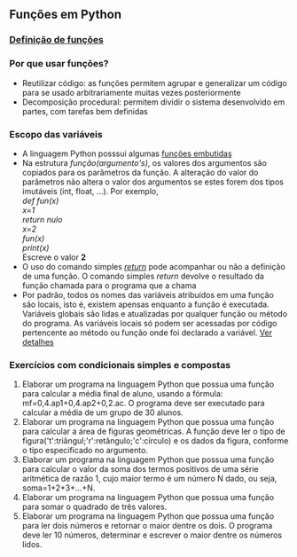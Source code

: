 ## Funções em Python  
### [Definição de funções](https://docs.python.org/pt-br/3/reference/compound_stmts.html#function-definitions)

### Por que usar funções?     
- Reutilizar código: as funções permitem agrupar e generalizar um código para se usado arbitrariamente muitas vezes posteriormente
- Decomposição procedural: permitem dividir o sistema desenvolvido em partes, com tarefas bem definidas

### Escopo das variáveis
- A linguagem Python posssui algumas [funções embutidas](https://docs.python.org/pt-br/3/library/functions.html)
- Na estrutura *função(argumento's)*, os valores dos argumentos são copiados para os parâmetros da função. A alteração do valor do parâmetros não altera o valor dos argumentos se estes forem dos tipos imutáveis (int, float, ...). Por exemplo,  
*def fun(x)  
   x=1  
   return nulo     
x=2    
fun(x)  
print(x)*  
Escreve o valor **2**
- O uso do comando simples [*return*](https://docs.python.org/pt-br/3/reference/simple_stmts.html#the-return-statement) pode acompanhar ou não a definição de uma função. O comando simples *return* devolve o resultado da função chamada para o programa que a chama
- Por padrão, todos os nomes das variáveis atribuídos em uma função são locais, isto é, existem apensas enquanto a função é executada. Variáveis globais são lidas e atualizadas por qualquer função ou método do programa. As variáveis locais só podem ser acessadas por código pertencente ao método ou função onde foi declarado a variável. [Ver detalhes](prog_aulas/prog_funcoes_escopo.md)

### Exercícios com condicionais simples e compostas  
1. Elaborar um programa na linguagem Python que possua uma função para calcular a média final de aluno, usando a fórmula: mf=0,4.ap1+0,4.ap2+0,2.ac. O programa deve ser executado para calcular a média de um grupo de 30 alunos.
2. Elaborar um programa na linguagem Python que possua uma função para calcular a área de figuras geométricas. A função deve ler o tipo de figura('t':triângul;'r':retângulo;'c':círculo) e os dados da figura, conforme o tipo especificado no argumento.
3. Elaborar um programa na linguagem Python que possua uma função para calcular o valor da soma dos termos positivos de uma série aritmética de razão 1, cujo maior termo é um número N dado, ou seja, soma=1+2+3+...+N.
4. Elaborar um programa na linguagem Python que possua uma função para somar o quadrado de três valores.
5. Elaborar um programa na linguagem Python que possua uma função para ler dois números e retornar o maior dentre os dois. O programa deve ler 10 números, determinar e escrever o maior dentre os números lidos. 
